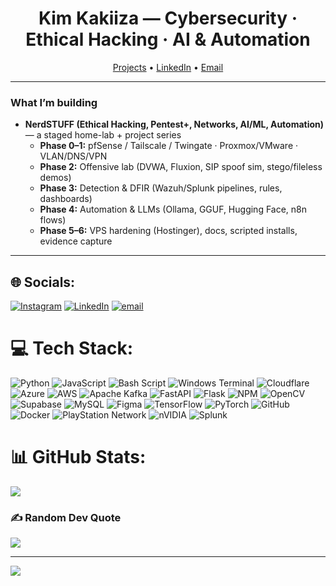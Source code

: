 <!-- Profile README for @kakiizart -->
<h1 align="center">Kim Kakiiza — Cybersecurity · Ethical Hacking · AI & Automation</h1>

<p align="center">
  <a href="https://github.com/kakiizart?tab=repositories">Projects</a> •
  <a href="www.linkedin.com/in/kim-kakiiza-4980732aa">LinkedIn</a> •
  <a href="mailto:kimkakiiza@gmail.com">Email</a>
</p>

---

### What I’m building
- **NerdSTUFF (Ethical Hacking, Pentest+, Networks, AI/ML, Automation)** — a staged home-lab + project series  
  - **Phase 0–1:** pfSense / Tailscale / Twingate · Proxmox/VMware · VLAN/DNS/VPN  
  - **Phase 2:** Offensive lab (DVWA, Fluxion, SIP spoof sim, stego/fileless demos)  
  - **Phase 3:** Detection & DFIR (Wazuh/Splunk pipelines, rules, dashboards)  
  - **Phase 4:** Automation & LLMs (Ollama, GGUF, Hugging Face, n8n flows)  
  - **Phase 5–6:** VPS hardening (Hostinger), docs, scripted installs, evidence capture

---

## 🌐 Socials:
[![Instagram](https://img.shields.io/badge/Instagram-%23E4405F.svg?logo=Instagram&logoColor=white)](https://instagram.com/kakiizarrt) [![LinkedIn](https://img.shields.io/badge/LinkedIn-%230077B5.svg?logo=linkedin&logoColor=white)](https://linkedin.com/in/Kim-Kakiiza) [![email](https://img.shields.io/badge/Email-D14836?logo=gmail&logoColor=white)](mailto:kimkakiiza@gmail.com) 

# 💻 Tech Stack:
![Python](https://img.shields.io/badge/python-3670A0?style=for-the-badge&logo=python&logoColor=ffdd54) ![JavaScript](https://img.shields.io/badge/javascript-%23323330.svg?style=for-the-badge&logo=javascript&logoColor=%23F7DF1E) ![Bash Script](https://img.shields.io/badge/bash_script-%23121011.svg?style=for-the-badge&logo=gnu-bash&logoColor=white) ![Windows Terminal](https://img.shields.io/badge/Windows%20Terminal-%234D4D4D.svg?style=for-the-badge&logo=windows-terminal&logoColor=white) ![Cloudflare](https://img.shields.io/badge/Cloudflare-F38020?style=for-the-badge&logo=Cloudflare&logoColor=white) ![Azure](https://img.shields.io/badge/azure-%230072C6.svg?style=for-the-badge&logo=microsoftazure&logoColor=white) ![AWS](https://img.shields.io/badge/AWS-%23FF9900.svg?style=for-the-badge&logo=amazon-aws&logoColor=white) ![Apache Kafka](https://img.shields.io/badge/Apache%20Kafka-000?style=for-the-badge&logo=apachekafka) ![FastAPI](https://img.shields.io/badge/FastAPI-005571?style=for-the-badge&logo=fastapi) ![Flask](https://img.shields.io/badge/flask-%23000.svg?style=for-the-badge&logo=flask&logoColor=white) ![NPM](https://img.shields.io/badge/NPM-%23CB3837.svg?style=for-the-badge&logo=npm&logoColor=white) ![OpenCV](https://img.shields.io/badge/opencv-%23white.svg?style=for-the-badge&logo=opencv&logoColor=black) ![Supabase](https://img.shields.io/badge/Supabase-3ECF8E?style=for-the-badge&logo=supabase&logoColor=white) ![MySQL](https://img.shields.io/badge/mysql-4479A1.svg?style=for-the-badge&logo=mysql&logoColor=white) ![Figma](https://img.shields.io/badge/figma-%23F24E1E.svg?style=for-the-badge&logo=figma&logoColor=white) ![TensorFlow](https://img.shields.io/badge/TensorFlow-%23FF6F00.svg?style=for-the-badge&logo=TensorFlow&logoColor=white) ![PyTorch](https://img.shields.io/badge/PyTorch-%23EE4C2C.svg?style=for-the-badge&logo=PyTorch&logoColor=white) ![GitHub](https://img.shields.io/badge/github-%23121011.svg?style=for-the-badge&logo=github&logoColor=white) ![Docker](https://img.shields.io/badge/docker-%230db7ed.svg?style=for-the-badge&logo=docker&logoColor=white) ![PlayStation Network](https://img.shields.io/badge/PSN-%230070D1.svg?style=for-the-badge&logo=Playstation&logoColor=white) ![nVIDIA](https://img.shields.io/badge/nVIDIA-%2376B900.svg?style=for-the-badge&logo=nVIDIA&logoColor=white) ![Splunk](https://img.shields.io/badge/splunk-%23000000.svg?style=for-the-badge&logo=splunk&logoColor=white)

# 📊 GitHub Stats:
<!--![](https://github-readme-stats.vercel.app/api?username=kakiizart&theme=dark&hide_border=false&include_all_commits=true&count_private=true)<br/>
![](https://nirzak-streak-stats.vercel.app/?user=kakiizart&theme=dark&hide_border=false)<br/> -->
![](https://github-readme-stats.vercel.app/api/top-langs/?username=kakiizart&theme=dark&hide_border=false&include_all_commits=true&count_private=true&layout=compact)

<!--## 🏆 GitHub Trophies
![](https://github-profile-trophy.vercel.app/?username=kakiizart&theme=radical&no-frame=true&no-bg=true&margin-w=4) -->

### ✍️ Random Dev Quote
![](https://quotes-github-readme.vercel.app/api?type=horizontal&theme=radical)

<!--### 🔝 Top Contributed Repo
![](https://github-contributor-stats.vercel.app/api?username=kakiizart&limit=5&theme=dark&combine_all_yearly_contributions=true) -->

---

[![](https://visitcount.itsvg.in/api?id=kakiizart&icon=0&color=0)](https://visitcount.itsvg.in)


